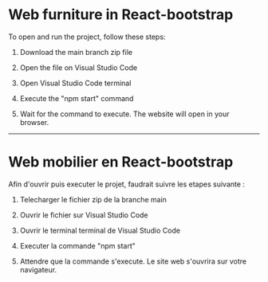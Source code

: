 # Web furniture in React-bootstrap


 To open and run the project, follow these steps:

 1) Download the main branch zip file

 3) Open the file on Visual Studio Code

 4) Open Visual Studio Code terminal

 5) Execute the "npm start" command

 6) Wait for the command to execute.  The website will open in your browser.


----------


# Web mobilier en React-bootstrap


Afin d'ouvrir puis executer le projet, faudrait suivre les etapes suivante :

1) Telecharger le fichier zip de la branche main

3) Ouvrir le fichier sur Visual Studio Code

4) Ouvrir le terminal terminal de Visual Studio Code

5) Executer la commande "npm start"

6) Attendre que la commande s'execute. Le site web s'ouvrira sur votre navigateur.
